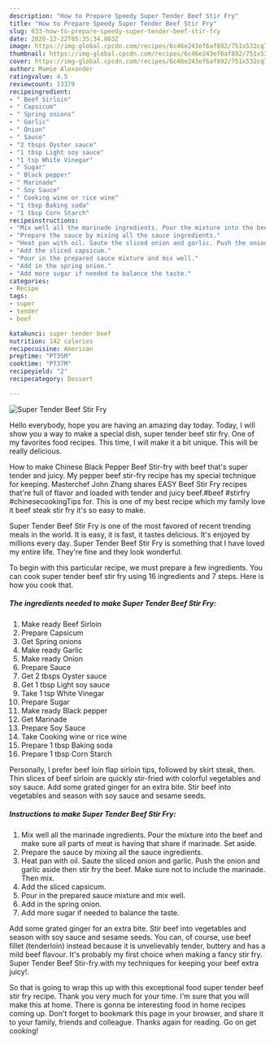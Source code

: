 ```yaml
---
description: "How to Prepare Speedy Super Tender Beef Stir Fry"
title: "How to Prepare Speedy Super Tender Beef Stir Fry"
slug: 633-how-to-prepare-speedy-super-tender-beef-stir-fry
date: 2020-12-22T05:35:34.803Z
image: https://img-global.cpcdn.com/recipes/6c46e243ef6af892/751x532cq70/super-tender-beef-stir-fry-recipe-main-photo.jpg
thumbnail: https://img-global.cpcdn.com/recipes/6c46e243ef6af892/751x532cq70/super-tender-beef-stir-fry-recipe-main-photo.jpg
cover: https://img-global.cpcdn.com/recipes/6c46e243ef6af892/751x532cq70/super-tender-beef-stir-fry-recipe-main-photo.jpg
author: Mamie Alexander
ratingvalue: 4.5
reviewcount: 13379
recipeingredient:
- " Beef Sirloin"
- " Capsicum"
- " Spring onions"
- " Garlic"
- " Onion"
- " Sauce"
- "2 tbsps Oyster sauce"
- "1 tbsp Light soy sauce"
- "1 tsp White Vinegar"
- " Sugar"
- " Black pepper"
- " Marinade"
- " Soy Sauce"
- " Cooking wine or rice wine"
- "1 tbsp Baking soda"
- "1 tbsp Corn Starch"
recipeinstructions:
- "Mix well all the marinade ingredients. Pour the mixture into the beef and make sure all parts of meat is having that share if marinade. Set aside."
- "Prepare the sauce by mixing all the sauce ingredients."
- "Heat pan with oil. Saute the sliced onion and garlic. Push the onion and garlic aside then stir fry the beef. Make sure not to include the marinade. Then mix."
- "Add the sliced capsicum."
- "Pour in the prepared sauce mixture and mix well."
- "Add in the spring onion."
- "Add more sugar if needed to balance the taste."
categories:
- Recipe
tags:
- super
- tender
- beef

katakunci: super tender beef 
nutrition: 142 calories
recipecuisine: American
preptime: "PT35M"
cooktime: "PT37M"
recipeyield: "2"
recipecategory: Dessert

---
```



![Super Tender Beef Stir Fry](https://img-global.cpcdn.com/recipes/6c46e243ef6af892/751x532cq70/super-tender-beef-stir-fry-recipe-main-photo.jpg)

Hello everybody, hope you are having an amazing day today. Today, I will show you a way to make a special dish, super tender beef stir fry. One of my favorites food recipes. This time, I will make it a bit unique. This will be really delicious.

How to make Chinese Black Pepper Beef Stir-fry with beef that&#39;s super tender and juicy. My pepper beef stir-fry recipe has my special technique for keeping. Masterchef John Zhang shares EASY Beef Stir Fry recipes that&#39;re full of flavor and loaded with tender and juicy beef.#beef #stirfry #chinesecookingTips for. This is one of my best recipe which my family love it beef steak stir fry it&#39;s so easy to make.

Super Tender Beef Stir Fry is one of the most favored of recent trending meals in the world. It is easy, it is fast, it tastes delicious. It's enjoyed by millions every day. Super Tender Beef Stir Fry is something that I have loved my entire life. They're fine and they look wonderful.


To begin with this particular recipe, we must prepare a few ingredients. You can cook super tender beef stir fry using 16 ingredients and 7 steps. Here is how you cook that.

<!--inarticleads1-->

##### The ingredients needed to make Super Tender Beef Stir Fry:

1. Make ready  Beef Sirloin
1. Prepare  Capsicum
1. Get  Spring onions
1. Make ready  Garlic
1. Make ready  Onion
1. Prepare  Sauce
1. Get 2 tbsps Oyster sauce
1. Get 1 tbsp Light soy sauce
1. Take 1 tsp White Vinegar
1. Prepare  Sugar
1. Make ready  Black pepper
1. Get  Marinade
1. Prepare  Soy Sauce
1. Take  Cooking wine or rice wine
1. Prepare 1 tbsp Baking soda
1. Prepare 1 tbsp Corn Starch


Personally, I prefer beef loin flap sirloin tips, followed by skirt steak, then. Thin slices of beef sirloin are quickly stir-fried with colorful vegetables and soy sauce. Add some grated ginger for an extra bite. Stir beef into vegetables and season with soy sauce and sesame seeds. 

<!--inarticleads2-->

##### Instructions to make Super Tender Beef Stir Fry:

1. Mix well all the marinade ingredients. Pour the mixture into the beef and make sure all parts of meat is having that share if marinade. Set aside.
1. Prepare the sauce by mixing all the sauce ingredients.
1. Heat pan with oil. Saute the sliced onion and garlic. Push the onion and garlic aside then stir fry the beef. Make sure not to include the marinade. Then mix.
1. Add the sliced capsicum.
1. Pour in the prepared sauce mixture and mix well.
1. Add in the spring onion.
1. Add more sugar if needed to balance the taste.


Add some grated ginger for an extra bite. Stir beef into vegetables and season with soy sauce and sesame seeds. You can, of course, use beef fillet (tenderloin) instead because it is unvelievably tender, buttery and has a mild beef flavour. It&#39;s probably my first choice when making a fancy stir fry. Super Tender Beef Stir-fry.with my techniques for keeping your beef extra juicy!. 

So that is going to wrap this up with this exceptional food super tender beef stir fry recipe. Thank you very much for your time. I'm sure that you will make this at home. There is gonna be interesting food in home recipes coming up. Don't forget to bookmark this page in your browser, and share it to your family, friends and colleague. Thanks again for reading. Go on get cooking!
